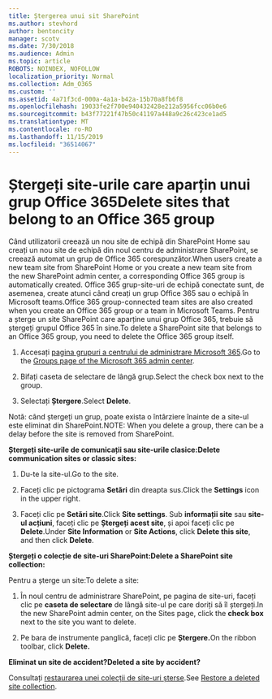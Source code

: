 ```yaml
---
title: Ștergerea unui sit SharePoint
ms.author: stevhord
author: bentoncity
manager: scotv
ms.date: 7/30/2018
ms.audience: Admin
ms.topic: article
ROBOTS: NOINDEX, NOFOLLOW
localization_priority: Normal
ms.collection: Adm_O365
ms.custom: ''
ms.assetid: 4a71f3cd-000a-4a1a-b42a-15b70a8fb6f8
ms.openlocfilehash: 19033fe2f700e940432428e212a5956fcc06b0e6
ms.sourcegitcommit: b43f77221f47b50c41197a448a9c26c423ce1ad5
ms.translationtype: MT
ms.contentlocale: ro-RO
ms.lasthandoff: 11/15/2019
ms.locfileid: "36514067"
---
```

# <a name="delete-sites-that-belong-to-an-office-365-group"></a><span data-ttu-id="5a1c8-102">Ștergeți site-urile care aparțin unui grup Office 365</span><span class="sxs-lookup"><span data-stu-id="5a1c8-102">Delete sites that belong to an Office 365 group</span></span>

<span data-ttu-id="5a1c8-103">Când utilizatorii creează un nou site de echipă din SharePoint Home sau creați un nou site de echipă din noul centru de administrare SharePoint, se creează automat un grup de Office 365 corespunzător.</span><span class="sxs-lookup"><span data-stu-id="5a1c8-103">When users create a new team site from SharePoint Home or you create a new team site from the new SharePoint admin center, a corresponding Office 365 group is automatically created.</span></span> <span data-ttu-id="5a1c8-104">Office 365 grup-site-uri de echipă conectate sunt, de asemenea, create atunci când creați un grup Office 365 sau o echipă în Microsoft teams.</span><span class="sxs-lookup"><span data-stu-id="5a1c8-104">Office 365 group-connected team sites are also created when you create an Office 365 group or a team in Microsoft Teams.</span></span> <span data-ttu-id="5a1c8-105">Pentru a șterge un site SharePoint care aparține unui grup Office 365, trebuie să ștergeți grupul Office 365 în sine.</span><span class="sxs-lookup"><span data-stu-id="5a1c8-105">To delete a SharePoint site that belongs to an Office 365 group, you need to delete the Office 365 group itself.</span></span> 
  
1. <span data-ttu-id="5a1c8-106">Accesați [pagina grupuri a centrului de administrare Microsoft 365](https://portal.office.com/adminportal/home#/groups).</span><span class="sxs-lookup"><span data-stu-id="5a1c8-106">Go to the [Groups page of the Microsoft 365 admin center](https://portal.office.com/adminportal/home#/groups).</span></span>
    
2. <span data-ttu-id="5a1c8-107">Bifați caseta de selectare de lângă grup.</span><span class="sxs-lookup"><span data-stu-id="5a1c8-107">Select the check box next to the group.</span></span>
    
3. <span data-ttu-id="5a1c8-108">Selectați **Ștergere**.</span><span class="sxs-lookup"><span data-stu-id="5a1c8-108">Select **Delete**.</span></span>
    
<span data-ttu-id="5a1c8-109">Notă: când ștergeți un grup, poate exista o întârziere înainte de a site-ul este eliminat din SharePoint.</span><span class="sxs-lookup"><span data-stu-id="5a1c8-109">NOTE: When you delete a group, there can be a delay before the site is removed from SharePoint.</span></span>
  
<span data-ttu-id="5a1c8-110">**Ștergeți site-urile de comunicații sau site-urile clasice:**</span><span class="sxs-lookup"><span data-stu-id="5a1c8-110">**Delete communication sites or classic sites:**</span></span>

1. <span data-ttu-id="5a1c8-111">Du-te la site-ul.</span><span class="sxs-lookup"><span data-stu-id="5a1c8-111">Go to the site.</span></span>
  
2. <span data-ttu-id="5a1c8-112">Faceți clic pe pictograma **Setări** din dreapta sus.</span><span class="sxs-lookup"><span data-stu-id="5a1c8-112">Click the **Settings** icon in the upper right.</span></span> 
  
3. <span data-ttu-id="5a1c8-113">Faceți clic pe **Setări site**.</span><span class="sxs-lookup"><span data-stu-id="5a1c8-113">Click **Site settings**.</span></span> <span data-ttu-id="5a1c8-114">Sub **informații site** sau **site-ul acțiuni**, faceți clic pe **Ștergeți acest site**, și apoi faceți clic pe **Delete**.</span><span class="sxs-lookup"><span data-stu-id="5a1c8-114">Under **Site Information** or **Site Actions**, click **Delete this site**, and then click **Delete**.</span></span>
  
<span data-ttu-id="5a1c8-115">**Ștergeți o colecție de site-uri SharePoint:**</span><span class="sxs-lookup"><span data-stu-id="5a1c8-115">**Delete a SharePoint site collection:**</span></span>

<span data-ttu-id="5a1c8-116">Pentru a șterge un site:</span><span class="sxs-lookup"><span data-stu-id="5a1c8-116">To delete a site:</span></span>
  
1. <span data-ttu-id="5a1c8-117">În noul centru de administrare SharePoint, pe pagina de site-uri, faceți clic pe **caseta de selectare** de lângă site-ul pe care doriți să îl ștergeți.</span><span class="sxs-lookup"><span data-stu-id="5a1c8-117">In the new SharePoint admin center, on the Sites page, click the **check box** next to the site you want to delete.</span></span> 
    
2. <span data-ttu-id="5a1c8-118">Pe bara de instrumente panglică, faceți clic pe **Ștergere.**</span><span class="sxs-lookup"><span data-stu-id="5a1c8-118">On the ribbon toolbar, click **Delete.**</span></span>
    
<span data-ttu-id="5a1c8-119">**Eliminat un site de accident?**</span><span class="sxs-lookup"><span data-stu-id="5a1c8-119">**Deleted a site by accident?**</span></span>

<span data-ttu-id="5a1c8-120">Consultați [restaurarea unei colecții de site-uri șterse](https://go.microsoft.com/fwlink/?linkid=867660).</span><span class="sxs-lookup"><span data-stu-id="5a1c8-120">See [Restore a deleted site collection](https://go.microsoft.com/fwlink/?linkid=867660).</span></span>
  

